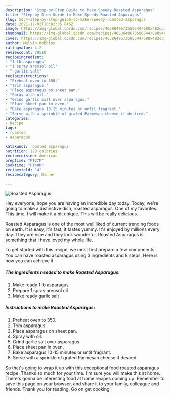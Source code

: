 ```yaml
---
description: "Step-by-Step Guide to Make Speedy Roasted Asparagus"
title: "Step-by-Step Guide to Make Speedy Roasted Asparagus"
slug: 5034-step-by-step-guide-to-make-speedy-roasted-asparagus
date: 2021-12-02T18:02:35.846Z
image: https://img-global.cpcdn.com/recipes/4638649673580544/680x482cq70/roasted-asparagus-recipe-main-photo.jpg
thumbnail: https://img-global.cpcdn.com/recipes/4638649673580544/680x482cq70/roasted-asparagus-recipe-main-photo.jpg
cover: https://img-global.cpcdn.com/recipes/4638649673580544/680x482cq70/roasted-asparagus-recipe-main-photo.jpg
author: Melvin Robbins
ratingvalue: 4.2
reviewcount: 29510
recipeingredient:
- "1 lb asparagus"
- "1 spray areosol oil"
- " garlic salt"
recipeinstructions:
- "Preheat oven to 350."
- "Trim asparagus."
- "Place asparagus on sheet pan."
- "Spray with oil."
- "Grind garlic salt over asparagus."
- "Place sheet pan in oven."
- "Bake asparagus 10-15 minutes or until fragrant."
- "Serve with a sprinkle of grated Parmesan cheese if desired."
categories:
- Recipe
tags:
- roasted
- asparagus

katakunci: roasted asparagus 
nutrition: 128 calories
recipecuisine: American
preptime: "PT27M"
cooktime: "PT40M"
recipeyield: "4"
recipecategory: Dinner

---
```



![Roasted Asparagus](https://img-global.cpcdn.com/recipes/4638649673580544/680x482cq70/roasted-asparagus-recipe-main-photo.jpg)

Hey everyone, hope you are having an incredible day today. Today, we're going to make a distinctive dish, roasted asparagus. One of my favorites. This time, I will make it a bit unique. This will be really delicious.



Roasted Asparagus is one of the most well liked of current trending foods on earth. It is easy, it's fast, it tastes yummy. It's enjoyed by millions every day. They are nice and they look wonderful. Roasted Asparagus is something that I have loved my whole life.


To get started with this recipe, we must first prepare a few components. You can have roasted asparagus using 3 ingredients and 8 steps. Here is how you can achieve it.

<!--inarticleads1-->

##### The ingredients needed to make Roasted Asparagus:

1. Make ready 1 lb asparagus
1. Prepare 1 spray areosol oil
1. Make ready  garlic salt




<!--inarticleads2-->

##### Instructions to make Roasted Asparagus:

1. Preheat oven to 350.
1. Trim asparagus.
1. Place asparagus on sheet pan.
1. Spray with oil.
1. Grind garlic salt over asparagus.
1. Place sheet pan in oven.
1. Bake asparagus 10-15 minutes or until fragrant.
1. Serve with a sprinkle of grated Parmesan cheese if desired.




So that's going to wrap it up with this exceptional food roasted asparagus recipe. Thanks so much for your time. I'm sure you will make this at home. There's gonna be interesting food at home recipes coming up. Remember to save this page on your browser, and share it to your family, colleague and friends. Thank you for reading. Go on get cooking!
